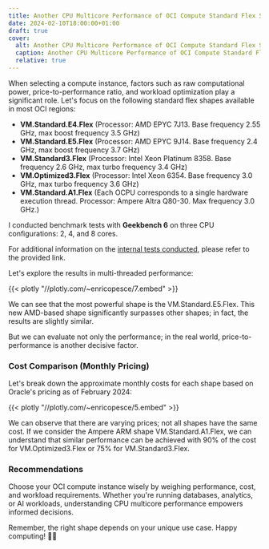 ```yaml
---
title: Another CPU Multicore Performance of OCI Compute Standard Flex Shapes
date: 2024-02-10T18:00:00+01:00
draft: true
cover:
  alt: Another CPU Multicore Performance of OCI Compute Standard Flex Shapes
  caption: Another CPU Multicore Performance of OCI Compute Standard Flex Shapes
  relative: true
---
```


When selecting a compute instance, factors such as raw computational power, price-to-performance ratio, and workload optimization play a significant role. Let's focus on the following standard flex shapes available in most OCI regions:

* **VM.Standard.E4.Flex** (Processor: AMD EPYC 7J13. Base frequency 2.55 GHz, max boost frequency 3.5 GHz)
* **VM.Standard.E5.Flex** (Processor: AMD EPYC 9J14. Base frequency 2.4 GHz, max boost frequency 3.7 GHz)
* **VM.Standard3.Flex** (Processor: Intel Xeon Platinum 8358. Base frequency 2.6 GHz, max turbo frequency 3.4 GHz)
* **VM.Optimized3.Flex** (Processor: Intel Xeon 6354. Base frequency 3.0 GHz, max turbo frequency 3.6 GHz)
* **VM.Standard.A1.Flex** (Each OCPU corresponds to a single hardware execution thread. Processor: Ampere Altra Q80-30. Max frequency 3.0 GHz.)

I conducted benchmark tests with **Geekbench 6** on three CPU configurations: 2, 4, and 8 cores. 

For additional information on the [internal tests conducted](https://www.geekbench.com/doc/geekbench6-benchmark-internals.pdf), please refer to the provided link.

Let's explore the results in multi-threaded performance:

{{< plotly "//plotly.com/~enricopesce/7.embed" >}}

We can see that the most powerful shape is the VM.Standard.E5.Flex. This new AMD-based shape significantly surpasses other 
shapes; in fact, the results are slightly similar.

But we can evaluate not only the performance; in the real world, price-to-performance is another decisive factor.

### **Cost Comparison (Monthly Pricing)**

Let's break down the approximate monthly costs for each shape based on Oracle's pricing as of February 2024:

{{< plotly "//plotly.com/~enricopesce/5.embed" >}}

We can observe that there are varying prices; not all shapes have the same cost. If we consider the Ampere ARM shape VM.Standard.A1.Flex, we can understand that similar performance can be achieved with 90% of the cost for VM.Optimized3.Flex or 75% for VM.Standard3.Flex.

### **Recommendations**

Choose your OCI compute instance wisely by weighing performance, cost, and workload requirements. Whether you're running databases, analytics, or AI workloads, understanding CPU multicore performance empowers informed decisions.

Remember, the right shape depends on your unique use case. Happy computing! 🚀💡
